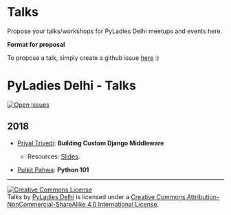# Talks

Propose your talks/workshops for PyLadies Delhi meetups and events here.


**Format for proposal**

To propose a talk, simply create a github issue [here](https://github.com/PyLadiesDelhi/talks/issues/new) :)


PyLadies Delhi - Talks
=============
 [![Open Issues](https://img.shields.io/github/issues/PyLadiesDelhi/talks.svg)](https://github.com/PyLadiesDelhi/talks/issues?q=is%3Aopen+)

## 2018

* [Priyal Trivedi](https://github.com/Priyal-Trivedi): **Building Custom Django Middleware**
	* Resources: [Slides](http://slides.com/priyaltrivedi-1/deck-2).

* [Pulkit Pahwa](https://github.com/pulkitpahwa): **Python 101**



---

<a rel="license" href="http://creativecommons.org/licenses/by-nc-sa/4.0/"><img alt="Creative Commons License" style="border-width:0" src="https://i.creativecommons.org/l/by-nc-sa/4.0/88x31.png" /></a><br /><span xmlns:dct="http://purl.org/dc/terms/" href="http://purl.org/dc/dcmitype/MovingImage" property="dct:title" rel="dct:type">Talks</span> by <a xmlns:cc="http://creativecommons.org/ns#" href="https://utkarsh2102.github.io/Pyladies-delhi-website/" property="cc:attributionName" rel="cc:attributionURL">PyLadies Delhi</a> is licensed under a <a rel="license" href="http://creativecommons.org/licenses/by-nc-sa/4.0/">Creative Commons Attribution-NonCommercial-ShareAlike 4.0 International License</a>.
